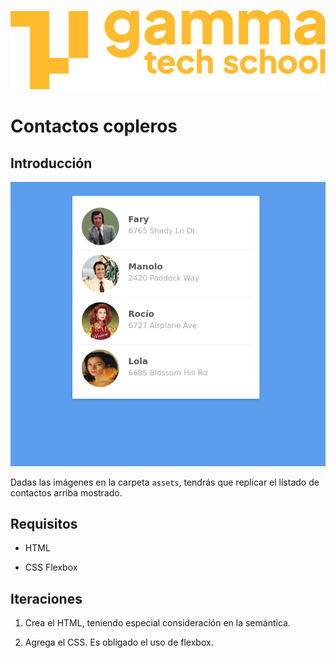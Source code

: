 ![Logotipo de GammaTech School](../../../assets/Logo_Yellow.png)

# Contactos copleros 

## Introducción 

![](imagen.png)

Dadas las imágenes en la carpeta `assets`, tendrás que replicar el listado de contactos arriba mostrado.

## Requisitos ##

- HTML

- CSS Flexbox

## Iteraciones ##

1. Crea el HTML, teniendo especial consideración en la semántica.

2. Agrega el CSS. Es obligado el uso de flexbox.
